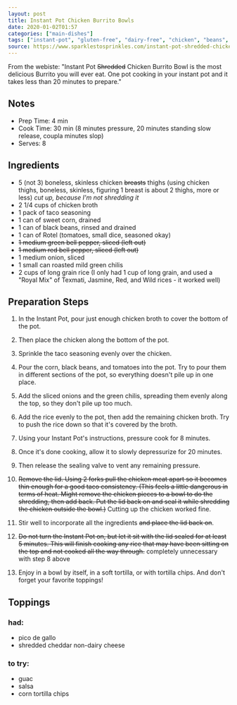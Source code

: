 ```yaml
---
layout: post
title: Instant Pot Chicken Burrito Bowls
date: 2020-01-02T01:57
categories: ["main-dishes"]
tags: ["instant-pot", "gluten-free", "dairy-free", "chicken", "beans", "corn", "rice", "tomatoes"]
source: https://www.sparklestosprinkles.com/instant-pot-shredded-chicken-burrito-bowl/
---
```



From the webiste: "Instant Pot ~~Shredded~~ Chicken Burrito Bowl is the most delicious Burrito you will ever eat. One pot cooking in your instant pot and it takes less than 20 minutes to prepare."

## Notes

  * Prep Time: 4 min 
  * Cook Time: 30 min (8 minutes pressure, 20 minutes standing slow release, coupla minutes slop)
  * Serves: 8

## Ingredients

  * 5 (not 3) boneless, skinless chicken ~~breasts~~ thighs (using chicken thighs, boneless, skinless, figuring 1 breast is about 2 thighs, more or less) *cut up, because I'm not shredding it*
  * 2 1/4 cups of chicken broth
  * 1 pack of taco seasoning
  * 1 can of sweet corn, drained
  * 1 can of black beans, rinsed and drained
  * 1 can of Rotel (tomatoes, small dice, seasoned okay)
  * ~~1 medium green bell pepper, sliced (left out)~~
  * ~~1 medium red bell pepper, sliced (left out)~~
  * 1 medium onion, sliced
  * 1 small can roasted mild green chilis
  * 2 cups of long grain rice (I only had 1 cup of long grain, and used a "Royal Mix" of Texmati, Jasmine, Red, and Wild rices - it worked well)


## Preparation Steps

1. In the Instant Pot, pour just enough chicken broth to cover the bottom of the pot. 
2. Then place the chicken along the bottom of the pot. 
3. Sprinkle the taco seasoning evenly over the chicken.
4. Pour the corn, black beans, and tomatoes into the pot. Try to pour them in different sections of the pot, so everything doesn't pile up in one place.
5. Add the sliced onions and the green chilis, spreading them evenly along the top, so they don't pile up too much.
6. Add the rice evenly to the pot, then add the remaining chicken broth. Try to push the rice down so that it's covered by the broth.
7. Using your Instant Pot's instructions, pressure cook for 8 minutes. 
8. Once it's done cooking, allow it to slowly depressurize for 20 minutes. 
9. Then release the sealing valve to vent any remaining pressure.
10. ~~Remove the lid. Using 2 forks pull the chicken meat apart so it becomes thin enough for a good taco consistency. (This feels a little dangerous in terms of heat. Might remove the chicken pieces to a bowl to do the shredding, then add back. Put the lid back on and seal it while shredding the chicken outside the bowl.)~~ Cutting up the chicken worked fine.
11. Stir well to incorporate all the ingredients ~~and place the lid back on~~.

12. ~~Do not turn the Instant Pot on, but let it sit with the lid sealed for at least 5 minutes. This will finish cooking any rice that may have been sitting on the top and not cooked all the way through.~~ completely unnecessary with step 8 above
13. Enjoy in a bowl by itself, in a soft tortilla, or with tortilla chips. And don't forget your favorite toppings!

## Toppings

### had:

  * pico de gallo
  * shredded cheddar non-dairy cheese

### to try:

  * guac
  * salsa
  * corn tortilla chips
